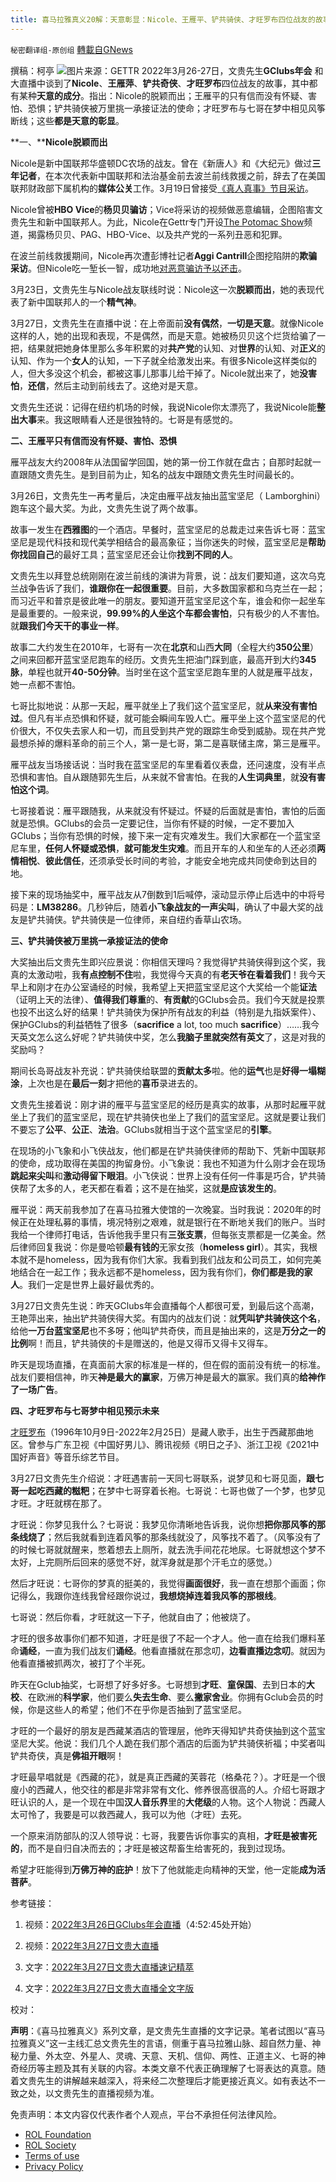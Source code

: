 ```yaml
---
title: 喜马拉雅真义20解：天意彰显：Nicole、王雁平、铲共骑侠、才旺罗布四位战友的故事
---
```

`秘密翻译组-原创组` [轉載自GNews](https://gnews.org/zh-hans/2249605/)

撰稿：柯亭
![](https://assets.gnews.org/wp-content/uploads/2022/03/Screenshot-2022-03-28-143730.png)图片来源：GETTR
2022年3月26-27日，文贵先生**GClubs年会** 和大直播中谈到了**Nicole**、**王雁萍**、**铲共奇侠**、**才旺罗布**四位战友的故事，其中都有某种**天意的成分**。指出：Nicole的脱颖而出；王雁平的只有信而没有怀疑、害怕、恐惧；铲共骑侠被万里挑一承接证法的使命；才旺罗布与七哥在梦中相见风筝断线；这些**都是天意的彰显**。

**一、****Nicole脱颖而出**

Nicole是新中国联邦华盛顿DC农场的战友。曾在《新唐人》和《大纪元》做过**三年记者**，在本次代表新中国联邦和法治基金前去波兰前线救援之前，辞去了在美国联邦财政部下属机构的**媒体公关**工作。3月19日曾接受[《真人真事》节目采访](https://gnews.org/zh-hans/2195513/)。

Nicole曾被**HBO Vice**的**杨贝贝骗访**；Vice将采访的视频做恶意编辑，企图陷害文贵先生和新中国联邦人。为此，Nicole在Gettr专门开设[The Potomac Show](https://www.gettr.com/user/thepotomacview)频道，揭露杨贝贝、PAG、HBO-Vice、以及共产党的一系列丑恶和犯罪。

在波兰前线救援期间，Nicole再次遭彭博社记者**Aggi Cantrill**企图挖陷阱的**欺骗采访**。但Nicole吃一堑长一智，成功地[对恶意骗访予以还击](https://gnews.org/zh-hans/2195553/)。

3月23日，文贵先生与Nicole战友联线时说：Nicole这一次**脱颖而出**，她的表现代表了新中国联邦人的一个**精气神**。

3月27日，文贵先生在直播中说：在上帝面前**没有偶然**，**一切是天意**。就像Nicole这样的人，她的出现和表现，不是偶然，而是天意。她被杨贝贝这个烂货给骗了一把，结果就把她身体里那么多年积累的对**共产党**的认知、对**世界**的认知、对**正义**的认知、作为一个**女人**的认知，一下子就全给激发出来。有很多Nicole这样类似的人，但大多没这个机会，都被这事儿那事儿给干掉了。Nicole就出来了，她**没害怕**，**还信**，然后主动到前线去了。这绝对是天意。

文贵先生还说：记得在纽约机场的时候，我说Nicole你太漂亮了，我说Nicole能**整出大事**来。我这眼睛看人还是很独特的。七哥是有感觉的。

**二、王雁平只有信而没有怀疑、害怕、恐惧**

雁平战友大约2008年从法国留学回国，她的第一份工作就在盘古；自那时起就一直跟随文贵先生。是到目前为止，知名的战友中跟随文贵先生时间最长的。

3月26日，文贵先生一再考量后，决定由雁平战友抽出蓝宝坚尼（ Lamborghini）跑车这个最大奖。为此，文贵先生说了两个故事。

故事一发生在**西雅图**的一个酒店。早餐时，蓝宝坚尼的总裁走过来告诉七哥：蓝宝坚尼是现代科技和现代美学相结合的最高象征；当你迷失的时候，蓝宝坚尼是**帮助你找回自己**的最好工具；蓝宝坚尼还会让你**找到不同的人**。

文贵先生以拜登总统刚刚在波兰前线的演讲为背景，说：战友们要知道，这次乌克兰战争告诉了我们，**谁跟你在一起很重要**。目前，大多数国家都和乌克兰在一起；而习近平和普京是彼此唯一的朋友。要知道开蓝宝坚尼这个车，谁会和你一起坐车是最重要的。一般来说，**99.99%的人坐这个车都会害怕**，只有极少的人不害怕。就**跟我们今天干的事业一样**。

故事二大约发生在2010年，七哥有一次在**北京**和山西**大同**（全程大约**350公里**）之间来回都开蓝宝坚尼跑车的经历。文贵先生把油门踩到底，最高开到大约**345脉**，单程也就开**40-50分钟**。当时坐在这个蓝宝坚尼跑车里的人就是雁平战友，她一点都不害怕。

七哥比拟地说：从那一天起，雁平就坐上了我们这个蓝宝坚尼，就**从来没有害怕过**。但凡有半点恐惧和怀疑，就可能会瞬间车毁人亡。雁平坐上这个蓝宝坚尼的代价很大，不仅失去家人和一切，而且受到共产党的跟踪生命受到威胁。现在共产党最想杀掉的爆料革命的前三个人，第一是七哥，第二是喜联储主席，第三是雁平。

雁平战友当场接话说：当时我在蓝宝坚尼的车里看着仪表盘，还问速度，没有半点恐惧和害怕。自从跟随郭先生后，从来就不曾害怕。在我的**人生词典里**，就**没有害怕这个词**。

七哥接着说：雁平跟随我，从来就没有怀疑过。怀疑的后面就是害怕，害怕的后面就是恐惧。GClubs的会员一定要记住，当你有怀疑的时候，一定不要加入GClubs；当你有恐惧的时候，接下来一定有灾难发生。我们大家都在一个蓝宝坚尼车里，**任何人怀疑或恐惧**，**就可能发生灾难**。而且开车的人和坐车的人还必须**两情相悦**、**彼此信任**，还须承受长时间的考验，才能安全地完成共同使命到达目的地。

接下来的现场抽奖中，雁平战友从7倒数到1后喊停，滚动显示停止后选中的中将号码是：**LM38286**。几秒钟后，随着**小飞象战友的一声尖叫**，确认了中最大奖的战友是铲共骑侠。铲共骑侠是一位律师，来自纽约香草山农场。

**三、****铲共骑侠****被万里挑一承接证法的使命**

大奖抽出后文贵先生即兴应景说：你相信天理吗？我觉得铲共骑侠得到这个奖，我真的太激动啦，我**有点控制不住**啦，我觉得今天真的有**老天爷在看着我们**！我今天早上和刚才在办公室诵经的时候，我希望上天把蓝宝坚尼这个大奖给一个能**证法**（证明上天的法律）、**值得我们尊重**的、**有贡献**的GClubs会员。我们今天就是投票也投不出这么好的结果！铲共骑侠为保护所有战友的利益（特别是九指妖案件）、保护GClubs的利益牺牲了很多（**sacrifice** a lot, too much **sacrifice**）……我今天英文怎么这么好呢？铲共骑侠中奖，怎么**我脑子里就突然有英文**了，这是对我的奖励吗？

期间长岛哥战友补充说：铲共骑侠给联盟的**贡献太多**啦。他的**运气**也是**好得一塌糊涂**，上次也是在**最后一刻**才把他的**喜币**录进去的。

文贵先生接着说：刚才讲的雁平与蓝宝坚尼的经历是真实的故事，从那时起雁平就坐上了我们的蓝宝坚尼，现在铲共骑侠也坐上了我们的蓝宝坚尼。这就是要让我们不要忘了**公平**、**公正**、**法治**。GClubs就相当于这个蓝宝坚尼的**引擎**。

在现场的小飞象和小飞侠战友，他们都是在铲共骑侠律师的帮助下、凭新中国联邦的使命，成功取得在美国的拘留身份。小飞象说：我也不知道为什么刚才会在现场**跳起来尖叫**和**激动得留下眼泪**。小飞侠说：世界上没有任何一件事是巧合，铲共骑侠帮了太多的人，老天都在看着；这不是在抽奖，这就**是应该发生的**。

雁平说：两天前我参加了在喜马拉雅大使馆的一次晚宴。当时我说：2020年的时候正在处理私募的事情，境况特别之艰难，就是银行在不断地关我们的账户。当时我给一个律师打电话，告诉他我手里只有**三张支票**，但每张支票都是一亿美金。然后律师回复我说：你是曼哈顿**最有钱的**无家女孩（**homeless girl**）。其实，我根本就不是homeless，因为我有你们大家。我看到我们战友和公司员工，如何完美地结合在一起工作；我永远都不是homeless，因为我有你们，**你们都是我的家人**。我们一定是世界上最好最优秀的。

3月27日文贵先生说：昨天GClubs年会直播每个人都很可爱，到最后这个高潮，王艳萍出来，抽出铲共骑侠得大奖。有国内的战友们说：就**凭叫铲共骑侠这个名**，给他**一万台蓝宝坚尼**也不多呀；他叫铲共奇侠，而且是抽出来的，这是**万分之一的比例**啊！而且，铲共骑侠的卡是赠送的，他是又得币又得卡又得车。

昨天是现场直播，在真面前大家的标准是一样的，但在假的面前没有统一的标准。战友们要相信神，昨天**神是最大的赢家**，万佛万神是最大的赢家。我们真的**给神作了一场广告**。

**四、才旺罗布与七哥梦中相见预示未来**

[才旺罗布](https://zh.wikipedia.org/wiki/%E6%89%8D%E6%97%BA%E7%BE%85%E5%B8%83)（1996年10月9日-2022年2月25日）是藏人歌手，出生于西藏那曲地区。曾参与广东卫视《中国好男儿》、腾讯视频《明日之子》、浙江卫视《2021中国好声音》等音乐综艺节目。

3月27日文贵先生介绍说：才旺遇害前一天同七哥联系，说梦见和七哥见面，**跟七哥一起吃西藏的糍粑**；在梦中七哥穿着长袍。七哥说：七哥也做了一个梦，也梦见才旺。才旺就楞在那了。

才旺说：你梦见我什么？七哥说：我梦见你清晰地告诉我，说你想**把你那风筝的那条线烧了**；然后我就看到连着风筝的那条线就没了，风筝找不着了。（风筝没有了的时候七哥就就醒来，憋着想去上厕所，就去洗手间花花地尿。七哥就想这个梦不太好，上完厕所后回来的感觉不好，就浑身就是那个汗毛立的感觉。）

然后才旺说：七哥你的梦真的挺美的，我觉得**画面很好**，我一直在想那个画面；你记得么，我跟你连线我曾经跟你说过，**我想烧掉连着我风筝的那根线**。

七哥说：然后你看，才旺就这一下子，他就自由了；他被烧了。

才旺的很多故事你们都不知道，才旺是很了不起一个才人。他一直在给我们爆料革命**诵经**，一直为我们战友们**诵经**。他看直播就在那念叨，**边看直播边念叨**。就因为他看直播被抓两次，被打了个半死。

昨天在Gclub抽奖，七哥想了好多好多。七哥想到**才旺**、**童保国**、去到日本的**大校**、在欧洲的**科学家**，他们要么**失去生命**、要么**撇家舍业**。你拥有Gclub会员的时候，你是这些人的希望；他们不在乎你是否抽到了蓝宝坚尼。

才旺的一个最好的朋友是西藏某酒店的管理层，他昨天得知铲共奇侠抽到这个蓝宝坚尼大奖。他说：我们几个人跪在我们那个酒店的后面为铲共骑侠祈福；中奖者叫铲共奇侠，真是**佛祖开眼**啊！

才旺最早唱就是《西藏的花》，就是真正西藏的芙蓉花（格桑花？）。才旺是一个很廋小的西藏人，他交往的都是非常非常有文化、修养很高很高的人。介绍七哥跟才旺认识的人，是一个现在中国**汉人音乐界**里的**大佬级**的人物。这个人物说：西藏人太可怜了，我要是可以救西藏人，我可以为他（才旺）去死。

一个原来消防部队的汉人领导说：七哥，我要告诉你事实的真相，**才旺是被害死的**，而不是自归自决而去的；才旺是被这帮畜生给害死的，我到过现场。

希望才旺能得到**万佛万神的庇护**！放下了他就能走向精神的天堂，他一定能**成为活菩萨**。

参考链接：

1. 视频：[2022年3月26日GClubs年会直播](https://www.gettr.com/streaming/p11z7ye4d5a)（4:52:45处开始）

2. 视频：[2022年3月27日文贵大直播](https://www.gettr.com/streaming/p124vkgc8a0)

3. 文字：[2022年3月27日文贵大直播速记精萃](https://gnews.org/zh-hans/2243110/)

4. 文字：[2022年3月27日文贵大直播全文字版](https://gnews.org/zh-hans/2248617/)

校对：

**声明**：《喜马拉雅真义》系列文章，是文贵先生直播的文字记录。笔者试图以“喜马拉雅真义”这一主线汇总文贵先生的言语，侧重于喜马拉雅山脉、超自然力量、神秘力量、外太空、外星人、灵魂、天意、天机、信仰、两性、正道主义、七哥的神奇经历等主题及其有关联的内容。本类文章不代表正确理解了七哥表达的真意。随着文贵先生的讲解越来越深入，将来经二次整理后才能更接近真义。如有表达不一致之处，以文贵先生的直播视频为准。

 

免责声明：本文内容仅代表作者个人观点，平台不承担任何法律风险。

- [ROL Foundation](https://rolfoundation.org/)
- [ROL Society](https://rolsociety.org/)
- [Terms of use](https://gnews.org/terms-of-use-3/)
- [Privacy Policy](https://gnews.org/privacy-policy/)
